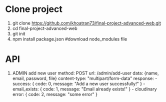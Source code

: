 # Clone project

1. git clone https://github.com/khoatran73/final-project-advanced-web.git
2. cd final-project-advanced-web
3. git init 
4. npm install package.json #download node_modules file


# API
1. ADMIN add new user
    method: POST
    url: /admin/add-user 
    data: {name, email, password, file}
    content-type: "multipart/form-data"
    response: 
        - success: { code: 0, message: "Add a new user successfully!" }
        - email_exists: { code: 1, message: "Email already exists!" }
        - cloudinary error: { code: 2, message: "some error" }